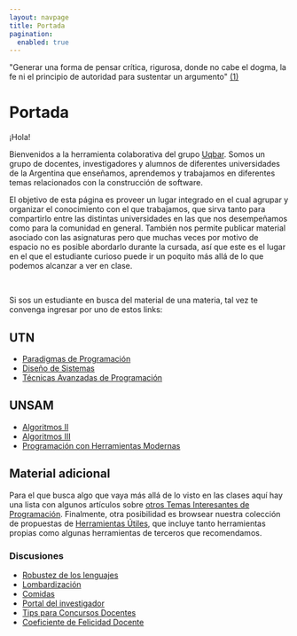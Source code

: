 ```yaml
---
layout: navpage
title: Portada
pagination:
  enabled: true
---
```


<div id="quoteada">
"Generar una forma de pensar crítica, rigurosa, donde no cabe el dogma, la fe ni el principio de autoridad para sustentar un argumento" <a href="http://www.clarin.com/diario/2008/02/25/opinion/o-01901.htm">(1)</a>
</div>

# Portada

¡Hola!

Bienvenidos a la herramienta colaborativa del grupo [Uqbar](http://www.uqbar-project.org). Somos un grupo de docentes, investigadores y alumnos de diferentes universidades de la Argentina que enseñamos, aprendemos y trabajamos en diferentes temas relacionados con la construcción de software.

El objetivo de esta página es proveer un lugar integrado en el cual agrupar y organizar el conocimiento con el que trabajamos, que sirva tanto para compartirlo entre las distintas universidades en las que nos desempeñamos como para la comunidad en general. También nos permite publicar material asociado con las asignaturas pero que muchas veces por motivo de espacio no es posible abordarlo durante la cursada, así que este es el lugar en el que el estudiante curioso puede ir un poquito más allá de lo que podemos alcanzar a ver en clase.

<br>

Si sos un estudiante en busca del material de una materia, tal vez te convenga ingresar por uno de estos links:

## UTN

- [Paradigmas de Programación]({{site.baseurl}}/wiki/articles/paradigmas-de-programacion.html)
- [Diseño de Sistemas]({{site.baseurl}}/wiki/articles/design-temario.html)
- [Técnicas Avanzadas de Programación]({{site.baseurl}}/wiki/articles/tecnicas-avanzadas-de-programacion.html)

## UNSAM

- [Algoritmos II]({{site.baseurl}}/wiki/articles/algo2-temario.html)
- [Algoritmos III]({{site.baseurl}}/wiki/articles/algo3-temario.html)
- [Programación con Herramientas Modernas]({{site.baseurl}}/wiki/articles/phm-temario.html)

## Material adicional

Para el que busca algo que vaya más allá de lo visto en las clases aquí hay una lista con algunos artículos sobre [otros Temas Interesantes de Programación]({{site.baseurl}}/wiki/articles/otros-temas-interesantes-de-programacion.html). Finalmente, otra posibilidad es browsear nuestra colección de propuestas de [Herramientas Útiles]({{site.baseurl}}/wiki/articles/herramientas-utiles.html), que incluye tanto herramientas propias como algunas herramientas de terceros que recomendamos.

### Discusiones

- [Robustez de los lenguajes]({{site.baseurl}}/wiki/articles/robustez-de-los-lenguajes.html)
- [Lombardización]({{site.baseurl}}/wiki/articles/lombardizacion.html)
- [Comidas]({{site.baseurl}}/wiki/articles/comidas.html)
- [Portal del investigador]({{site.baseurl}}/wiki/articles/portal-del-investigador.html)
- [Tips para Concursos Docentes]({{site.baseurl}}/wiki/articles/tips-para-concursos-docentes.html)
- [Coeficiente de Felicidad Docente]({{site.baseurl}}/wiki/articles/coeficiente-de-felicidad-docente.html)

<br>
<br>